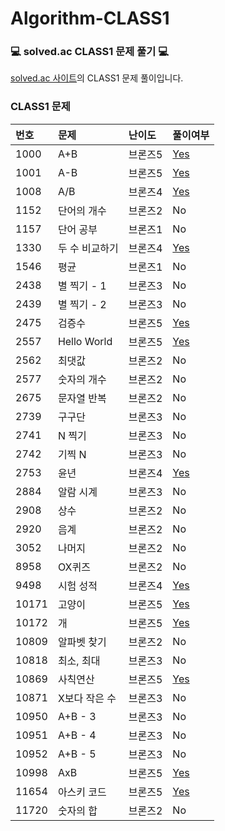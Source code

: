 # Algorithm-CLASS1

### :computer: solved.ac CLASS1 문제 풀기 :computer:

[solved.ac 사이트](https://solved.ac/class)의 CLASS1 문제 풀이입니다.

### CLASS1 문제

| 번호  | 문제           | 난이도  | 풀이여부                                                                              |
| :---- | :------------- | :------ | ------------------------------------------------------------------------------------- |
| 1000  | A+B            | 브론즈5 | [Yes](./%5B1000%5D%20A%2BB.js)                                                        |
| 1001  | A-B            | 브론즈5 | [Yes](./%5B1001%5D%20A-B.js)                                                          |
| 1008  | A/B            | 브론즈4 | [Yes](./%5B1008%5D%20A%EB%82%98%EB%88%84%EA%B8%B0B.js)                                |
| 1152  | 단어의 개수    | 브론즈2 | No                                                                                    |
| 1157  | 단어 공부      | 브론즈1 | No                                                                                    |
| 1330  | 두 수 비교하기 | 브론즈4 | [Yes](./%5B1330%5D%20%EB%91%90%20%EC%88%98%20%EB%B9%84%EA%B5%90%ED%95%98%EA%B8%B0.js) |
| 1546  | 평균           | 브론즈1 | No                                                                                    |
| 2438  | 별 찍기 - 1    | 브론즈3 | No                                                                                    |
| 2439  | 별 찍기 - 2    | 브론즈3 | No                                                                                    |
| 2475  | 검증수         | 브론즈5 | [Yes](./%5B2475%5D%20%EA%B2%80%EC%A6%9D%EC%88%98.js)                                  |
| 2557  | Hello World    | 브론즈5 | [Yes](./%5B2557%5D%20Hello%20World.js)                                                |
| 2562  | 최댓값         | 브론즈2 | No                                                                                    |
| 2577  | 숫자의 개수    | 브론즈2 | No                                                                                    |
| 2675  | 문자열 반복    | 브론즈2 | No                                                                                    |
| 2739  | 구구단         | 브론즈3 | No                                                                                    |
| 2741  | N 찍기         | 브론즈3 | No                                                                                    |
| 2742  | 기찍 N         | 브론즈3 | No                                                                                    |
| 2753  | 윤년           | 브론즈4 | [Yes](./%5B2753%5D%20%EC%9C%A4%EB%85%84.js)                                           |
| 2884  | 알람 시계      | 브론즈3 | No                                                                                    |
| 2908  | 상수           | 브론즈2 | No                                                                                    |
| 2920  | 음계           | 브론즈2 | No                                                                                    |
| 3052  | 나머지         | 브론즈2 | No                                                                                    |
| 8958  | OX퀴즈         | 브론즈2 | No                                                                                    |
| 9498  | 시험 성적      | 브론즈4 | [Yes](./%5B9498%5D%20%EC%8B%9C%ED%97%98%20%EC%84%B1%EC%A0%81.js)                      |
| 10171 | 고양이         | 브론즈5 | [Yes](./%5B10171%5D%20%EA%B3%A0%EC%96%91%EC%9D%B4.js)                                 |
| 10172 | 개             | 브론즈5 | [Yes](./%5B10172%5D%20%EA%B0%9C.js)                                                   |
| 10809 | 알파벳 찾기    | 브론즈2 | No                                                                                    |
| 10818 | 최소, 최대     | 브론즈3 | No                                                                                    |
| 10869 | 사칙연산       | 브론즈5 | [Yes](./%5B10869%5D%20%EC%82%AC%EC%B9%99%EC%97%B0%EC%82%B0.js)                        |
| 10871 | X보다 작은 수  | 브론즈3 | No                                                                                    |
| 10950 | A+B - 3        | 브론즈3 | No                                                                                    |
| 10951 | A+B - 4        | 브론즈3 | No                                                                                    |
| 10952 | A+B - 5        | 브론즈3 | No                                                                                    |
| 10998 | AxB            | 브론즈5 | [Yes](./%5B10998%5D%20AxB.js)                                                         |
| 11654 | 아스키 코드    | 브론즈5 | [Yes](./%5B11654%5D%20%EC%95%84%EC%8A%A4%ED%82%A4%20%EC%BD%94%EB%93%9C.js)            |
| 11720 | 숫자의 합      | 브론즈2 | No                                                                                    |

